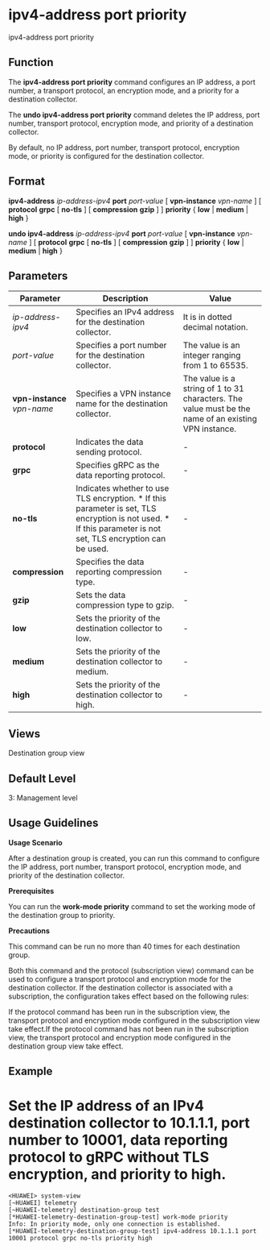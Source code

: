ipv4-address port priority
==========================

ipv4-address port priority

Function
--------



The **ipv4-address port priority** command configures an IP address, a port number, a transport protocol, an encryption mode, and a priority for a destination collector.

The **undo ipv4-address port priority** command deletes the IP address, port number, transport protocol, encryption mode, and priority of a destination collector.



By default, no IP address, port number, transport protocol, encryption mode, or priority is configured for the destination collector.


Format
------

**ipv4-address** *ip-address-ipv4* **port** *port-value* [ **vpn-instance** *vpn-name* ] [ **protocol** **grpc** [ **no-tls** ] [ **compression** **gzip** ] ] **priority** { **low** | **medium** | **high** }

**undo ipv4-address** *ip-address-ipv4* **port** *port-value* [ **vpn-instance** *vpn-name* ] [ **protocol** **grpc** [ **no-tls** ] [ **compression** **gzip** ] ] **priority** { **low** | **medium** | **high** }


Parameters
----------

| Parameter | Description | Value |
| --- | --- | --- |
| *ip-address-ipv4* | Specifies an IPv4 address for the destination collector. | It is in dotted decimal notation. |
| *port-value* | Specifies a port number for the destination collector. | The value is an integer ranging from 1 to 65535. |
| **vpn-instance** *vpn-name* | Specifies a VPN instance name for the destination collector. | The value is a string of 1 to 31 characters. The value must be the name of an existing VPN instance. |
| **protocol** | Indicates the data sending protocol. | - |
| **grpc** | Specifies gRPC as the data reporting protocol. | - |
| **no-tls** | Indicates whether to use TLS encryption.   * If this parameter is set, TLS encryption is not used. * If this parameter is not set, TLS encryption can be used. | - |
| **compression** | Specifies the data reporting compression type. | - |
| **gzip** | Sets the data compression type to gzip. | - |
| **low** | Sets the priority of the destination collector to low. | - |
| **medium** | Sets the priority of the destination collector to medium. | - |
| **high** | Sets the priority of the destination collector to high. | - |



Views
-----

Destination group view


Default Level
-------------

3: Management level


Usage Guidelines
----------------

**Usage Scenario**

After a destination group is created, you can run this command to configure the IP address, port number, transport protocol, encryption mode, and priority of the destination collector.

**Prerequisites**

You can run the **work-mode priority** command to set the working mode of the destination group to priority.

**Precautions**

This command can be run no more than 40 times for each destination group.

Both this command and the protocol (subscription view) command can be used to configure a transport protocol and encryption mode for the destination collector. If the destination collector is associated with a subscription, the configuration takes effect based on the following rules:

If the protocol command has been run in the subscription view, the transport protocol and encryption mode configured in the subscription view take effect.If the protocol command has not been run in the subscription view, the transport protocol and encryption mode configured in the destination group view take effect.


Example
-------

# Set the IP address of an IPv4 destination collector to 10.1.1.1, port number to 10001, data reporting protocol to gRPC without TLS encryption, and priority to high.
```
<HUAWEI> system-view
[~HUAWEI] telemetry
[~HUAWEI-telemetry] destination-group test
[*HUAWEI-telemetry-destination-group-test] work-mode priority
Info: In priority mode, only one connection is established.
[*HUAWEI-telemetry-destination-group-test] ipv4-address 10.1.1.1 port 10001 protocol grpc no-tls priority high

```